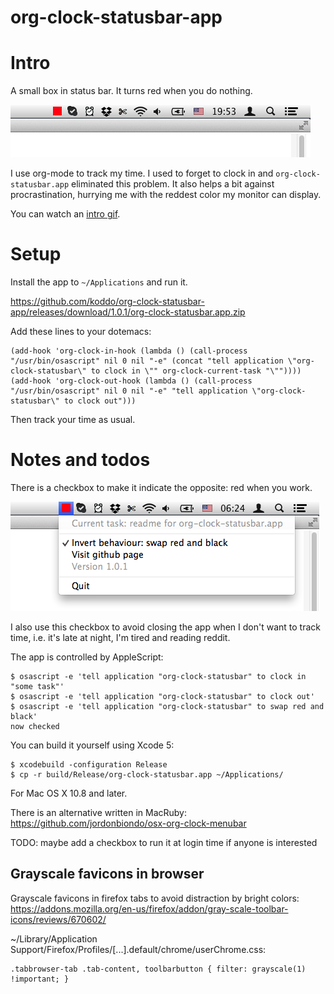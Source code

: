 org-clock-statusbar-app
======

# Intro

A small box in status bar. It turns red when you do nothing.

![](img/intro.png?raw=true)

I use org-mode to track my time. I used to forget to clock in and `org-clock-statusbar.app` eliminated this problem. It also helps a bit against procrastination, hurrying me with the reddest color my monitor can display.

You can watch an [intro gif](img/intro.gif?raw=true).


# Setup

Install the app to `~/Applications` and run it.

https://github.com/koddo/org-clock-statusbar-app/releases/download/1.0.1/org-clock-statusbar.app.zip

Add these lines to your dotemacs:

```emacs-lisp
(add-hook 'org-clock-in-hook (lambda () (call-process "/usr/bin/osascript" nil 0 nil "-e" (concat "tell application \"org-clock-statusbar\" to clock in \"" org-clock-current-task "\""))))
(add-hook 'org-clock-out-hook (lambda () (call-process "/usr/bin/osascript" nil 0 nil "-e" "tell application \"org-clock-statusbar\" to clock out")))
```

Then track your time as usual.


# Notes and todos

There is a checkbox to make it indicate the opposite: red when you work.

![](img/swap_red_and_black.png?raw=true)

I also use this checkbox to avoid closing the app when I don't want to track time, i.e. it's late at night, I'm tired and reading reddit.

The app is controlled by AppleScript:

```
$ osascript -e 'tell application "org-clock-statusbar" to clock in "some task"'
$ osascript -e 'tell application "org-clock-statusbar" to clock out'
$ osascript -e 'tell application "org-clock-statusbar" to swap red and black'
now checked
```

You can build it yourself using Xcode 5:

```
$ xcodebuild -configuration Release
$ cp -r build/Release/org-clock-statusbar.app ~/Applications/
```

For Mac OS X 10.8 and later.

There is an alternative written in MacRuby: https://github.com/jordonbiondo/osx-org-clock-menubar

TODO: maybe add a checkbox to run it at login time if anyone is interested

## Grayscale favicons in browser

Grayscale favicons in firefox tabs to avoid distraction by bright colors: https://addons.mozilla.org/en-us/firefox/addon/gray-scale-toolbar-icons/reviews/670602/

~/Library/Application Support/Firefox/Profiles/[...].default/chrome/userChrome.css:

```
.tabbrowser-tab .tab-content, toolbarbutton { filter: grayscale(1) !important; }
```


